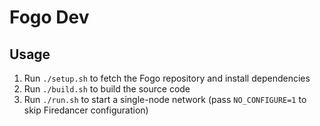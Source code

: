 # Fogo Dev

## Usage

1. Run `./setup.sh` to fetch the Fogo repository and install dependencies
2. Run `./build.sh` to build the source code
2. Run `./run.sh` to start a single-node network (pass `NO_CONFIGURE=1` to skip Firedancer configuration)

